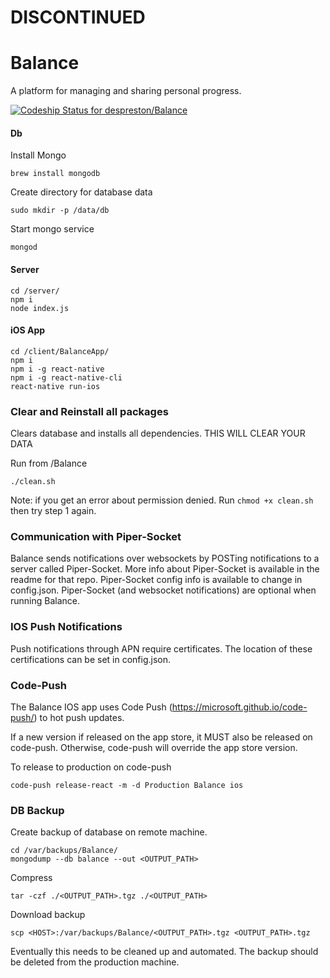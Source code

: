 # DISCONTINUED


# Balance
A platform for managing and sharing personal progress.

[![Codeship Status for despreston/Balance](https://app.codeship.com/projects/85799e90-db62-0134-2f95-72ee877a79e5/status?branch=master)](https://app.codeship.com/projects/204010)

#### Db
Install Mongo
```
brew install mongodb
```

Create directory for database data
```
sudo mkdir -p /data/db
```

Start mongo service
```
mongod
```

#### Server
```
cd /server/
npm i
node index.js
```

#### iOS App
```
cd /client/BalanceApp/
npm i
npm i -g react-native
npm i -g react-native-cli
react-native run-ios
```

### Clear and Reinstall all packages
Clears database and installs all dependencies. THIS WILL CLEAR YOUR DATA

Run from /Balance

```
./clean.sh
```

Note: if you get an error about permission denied. Run `chmod +x clean.sh` then try step 1 again.

### Communication with Piper-Socket
Balance sends notifications over websockets by POSTing notifications to a server called Piper-Socket. More info about Piper-Socket is available in the readme for that repo. Piper-Socket config info is available to change in config.json. Piper-Socket (and websocket notifications) are optional when running Balance.

### IOS Push Notifications
Push notifications through APN require certificates. The location of these certifications can be set in config.json.

### Code-Push
The Balance IOS app uses Code Push (https://microsoft.github.io/code-push/) to hot push updates.

If a new version if released on the app store, it MUST also be released on code-push. Otherwise, code-push will override the app store version.

To release to production on code-push
```
code-push release-react -m -d Production Balance ios
```

### DB Backup

Create backup of database on remote machine.
```
cd /var/backups/Balance/
mongodump --db balance --out <OUTPUT_PATH>
```

Compress
```
tar -czf ./<OUTPUT_PATH>.tgz ./<OUTPUT_PATH>
```

Download backup
```
scp <HOST>:/var/backups/Balance/<OUTPUT_PATH>.tgz <OUTPUT_PATH>.tgz
```

Eventually this needs to be cleaned up and automated. The backup should be deleted from the production machine.
